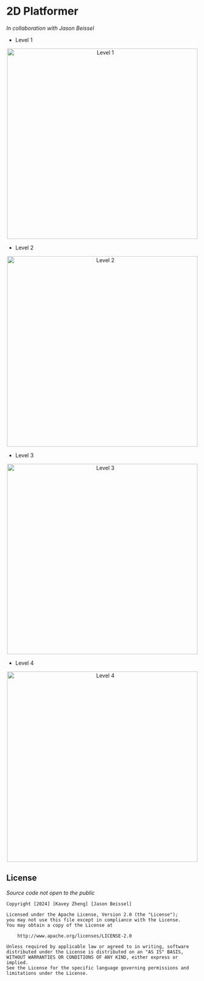 # 2D Platformer
*In collaboration with Jason Beissel*

- Level 1
<p align="center"> 
  <img width="500" alt="Level 1" src="https://github.com/KaveyZheng/Projects/assets/109322859/79d41fc9-0611-437b-8d6b-b1312775b7ac">
</p>

- Level 2
<p align="center"> 
  <img width="500" alt="Level 2" src="https://github.com/KaveyZheng/Projects/assets/109322859/6ff047e5-b6e6-4944-afdb-75a6aa8fa438">
</p>

- Level 3
<p align="center">
  <img width="500" alt="Level 3" src="https://github.com/KaveyZheng/Projects/assets/109322859/cabb5e2e-bed7-488e-abc2-2a4c5f2a858b">
</p>

- Level 4
<p align="center">
  <img width="500" alt="Level 4" src="https://github.com/KaveyZheng/Projects/assets/109322859/b1993afe-80b2-4496-bf5e-3892fee8ac3d">
</p>

## License
*Source code not open to the public*

    Copyright [2024] [Kavey Zheng] [Jason Beissel]

    Licensed under the Apache License, Version 2.0 (the "License");
    you may not use this file except in compliance with the License.
    You may obtain a copy of the License at

        http://www.apache.org/licenses/LICENSE-2.0

    Unless required by applicable law or agreed to in writing, software
    distributed under the License is distributed on an "AS IS" BASIS,
    WITHOUT WARRANTIES OR CONDITIONS OF ANY KIND, either express or implied.
    See the License for the specific language governing permissions and
    limitations under the License.
